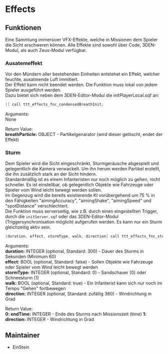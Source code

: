 # Effects
  
## Funktionen
  
Eine Sammlung immersiver VFX-Effekte, welche in Missionen dem Spieler die Sicht erschweren können.
Alle Effekte sind sowohl über Code, 3DEN-Modul, als auch Zeus-Modul verfügbar.
  
### Ausatemeffekt
  
Vor den Mündern aller bestehenden Einheiten entstehet ein Effekt, welcher feuchte, ausatmende Luft immitiert.  
Der Effekt kann nicht beendet werden.
Die Funktion muss lokal von jedem Spieler ausgeführt werden.  
Dazu bietet sich neben dem 3DEN-Editor-Modul die initPlayerLocal.sqf an:  
  
```c++
[] call ttt_effects_fnc_condensedBreathInit;
```
  
Arguments:  
None  
  
Return Value:  
**breathParticle:** OBJECT - Partikelgenarator (wird dieser gelöscht, endet der Effekt)  

### Sturm

Dem Spieler wird die Sicht eingeschränkt, Sturmgeräusche abgespielt und gelegentlich die Kamera verwackelt. Um ihn herum werden Partikel erstellt, die ihn zusätzlich stark an der Sicht hindern.  
Standardmäßig ist es einem Infanteristen nur noch möglich zu gehen, nicht schneller. Es ist einstellbar, ob gelegentlich Objekte wie Fahrzeuge oder Spieler vom Wind leicht bewegt werden sollen.  
Im Gegenzug wird die bereits existierende KI vorübergehend um 75 % in den Fähigkeiten "aimingAccuracy", "aimingShake", "aimingSpeed" und "spotDistance" verschlechtert.  
Die Funktion muss serverseitig, wie z.B. durch einen eingestellten Trigger, durch die `initServer.sqf` oder das 3DEN-Editor-Modul (Triggersynchronisation möglich) aufgerufen werden. Es kann nur ein Sturm gleichzeitig aktiv sein.

```c++
[duration, effect, stormType, walk, direction] call ttt_effects_fnc_stormInit;
```

Arguments:  
**duration:** INTEGER (optional, Standard: 300) - Dauer des Sturms in Sekunden (Minimum 60)  
**effect:** BOOL (optional, Standard: false) - Sollen Objekte wie Fahrzeuge oder Spieler vom Wind leicht bewegt werden  
**stormType:** INTEGER (optional, Standard: 0) - Sandschauer (0) oder Schneesturm (1)  
**walk:** BOOL (optional, Standard: true) - Ein Infanterist kann sich nur noch im Tempo "Gehen" fortbewegen  
**direction:** INTEGER (optional, Standard: zufällig 360) - Windrichtung in Grad  

Return Value:  
**0: endTime:** INTEGER - Ende des Sturms nach Missionszeit (time)
**1: direction:** INTEGER - Windrichtung in Grad

## Maintainer

- EinStein
